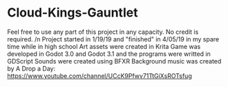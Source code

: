 # Cloud-Kings-Gauntlet
Feel free to use any part of this project in any capacity. No credit is required. /n
Project started in 1/19/19 and "finished" in 4/05/19 in my spare time while in high school
Art assets were created in Krita
Game was developed in Godot 3.0 and Godot 3.1 and the programs were writted in GDScript
Sounds were created using BFXR
Background music was created by A Drop a Day: https://www.youtube.com/channel/UCcK9Pfwv71TtGiXsROTsfug
